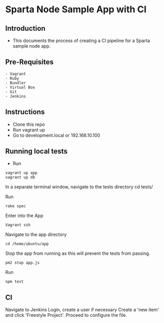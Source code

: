 # Sparta Node Sample App with CI

## Introduction

- This documents the process of creating a CI pipeline for a Sparta sample node app.

## Pre-Requisites
```
- Vagrant
- Ruby
- Bundler
- Virtual Box
- Git
- Jenkins
```

## Instructions

- Clone this repo
- Run vagrant up
- Go to development.local or 192.168.10.100

## Running local tests

- Run 
```
vagrant up app
vagrant up db
```

In a separate terminal window, navigate to the tests directory cd tests/

Run 
```
rake spec
```
Enter into the App
```
Vagrant ssh
```

Navigate to the app directory 
```
cd /home/ubuntu/app
```

Stop the app from running as this will prevent the tests from passing. 
```
pm2 stop app.js
```

Run
```
npm test
```
## CI

Navigate to Jenkins
Login, create a user if necessary
Create a 'new item' and click 'Freestyle Project'.
Proceed to configure the file.
